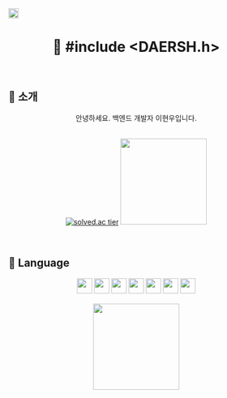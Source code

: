 <img height = 20 src="https://hits.seeyoufarm.com/api/count/incr/badge.svg?url=https%3A%2F%2Fgithub.com%2Fdaersh&count_bg=%2379C83D&title_bg=%23555555&icon=&icon_color=%23E7E7E7&title=visit&edge_flat=false)](https://hits.seeyoufarm.com" />
<div align="center">
 
# 🍎 #include <DAERSH.h>
</div>
 
<br>

🍎 소개
--
<div align="center">
 안녕하세요. 백엔드 개발자 이현우입니다.
</div>
<br>
<div align="center">

[![solved.ac tier](http://mazassumnida.wtf/api/generate_badge?boj=daersh)](https://solved.ac/daersh) <img height=170 src="https://github-readme-stats.vercel.app/api?username=daersh" />
</div>
<br>

🍏 Language
--
<div align="center">
<img height= 30 src="https://img.shields.io/badge/Java-007396?style=flat&logo=Java&logoColor=white" /> <img height= 30 src="https://img.shields.io/badge/C++-F24C53?style=flat&logo=cplusplus&logoColor=white" /> <img height= 30 src="https://img.shields.io/badge/Spring-6DB33F?style=flat&logo=Spring&logoColor=white" /> <img height= 30 src="https://img.shields.io/badge/Unity-512BD4?style=flat&logo=Unity&logoColor=white" /> <img height= 30 src="https://img.shields.io/badge/Csharp-EF5C55?style=flat&logo=Csharp&logoColor=white" /> <img height= 30 src="https://img.shields.io/badge/Unity-F09820?style=flat&logo=Unity&logoColor=white" /> <img height= 30 src="https://img.shields.io/badge/c-A8B9CC?style=flat&logo=c&logoColor=white" /> 
</div>
<br>
<div align="center">
<img height=170 src="https://github-readme-stats.vercel.app/api/top-langs/?username=daersh&langs_count=10&layout=compact&theme=dark" />
</div>
<br>

<br>

<br>
